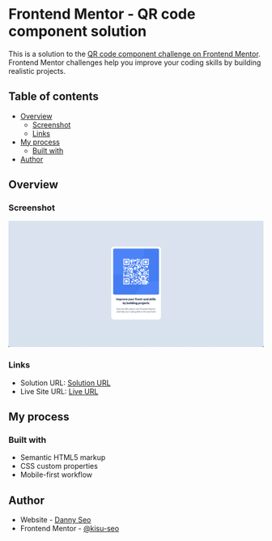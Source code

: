 # Frontend Mentor - QR code component solution

This is a solution to the [QR code component challenge on Frontend Mentor](https://www.frontendmentor.io/challenges/qr-code-component-iux_sIO_H). Frontend Mentor challenges help you improve your coding skills by building realistic projects. 

## Table of contents

- [Overview](#overview)
  - [Screenshot](#screenshot)
  - [Links](#links)
- [My process](#my-process)
  - [Built with](#built-with)
- [Author](#author)

## Overview

### Screenshot

![Project Screenshot](/qr_code_component_screenshot.png)

### Links

- Solution URL: [Solution URL](https://github.com/kisu-seo/qr_code_component)
- Live Site URL: [Live URL](https://kisu-seo.github.io/qr_code_component/)

## My process

### Built with

- Semantic HTML5 markup
- CSS custom properties
- Mobile-first workflow

## Author

- Website - [Danny Seo](https://github.com/kisu-seo)
- Frontend Mentor - [@kisu-seo](https://www.frontendmentor.io/profile/kisu-seo)
